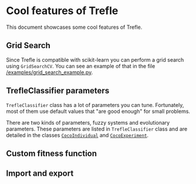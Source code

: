 # Cool features of Trefle

This document showcases some cool features of Trefle.

## Grid Search

Since Trefle is compatible with scikit-learn you can perform a grid search
using `GridSearchCV`. You can see an example of that in the file
[/examples/grid_search_example.py](/examples/grid_search_example.py).

## TrefleClassifier parameters

`TrefleClassifier` class has a lot of parameters you can tune. Fortunately, most
of them use default values that "are good enough" for small problems.

There are two kinds of parameters, fuzzy systems and evolutionary parameters.
These parameters are listed in `TrefleClassifier` class and are detailed in
the classes [`CocoIndividual`](/trefle/evo/experiment/coco/coco_individual.py)
and [`CocoExperiment`](/trefle/evo/experiment/base/coco_experiment.py).

## Custom fitness function


## Import and export

